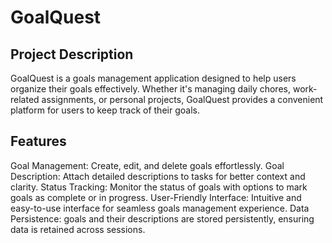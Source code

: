 # GoalQuest

## Project Description
GoalQuest is a goals management application designed to help users organize their goals effectively. Whether it's managing daily chores, work-related assignments, or personal projects, GoalQuest provides a convenient platform for users to keep track of their goals.


## Features
Goal Management: Create, edit, and delete goals effortlessly.
Goal Description: Attach detailed descriptions to tasks for better context and clarity.
Status Tracking: Monitor the status of goals with options to mark goals as complete or in progress.
User-Friendly Interface: Intuitive and easy-to-use interface for seamless goals management experience.
Data Persistence: goals and their descriptions are stored persistently, ensuring data is retained across sessions.


